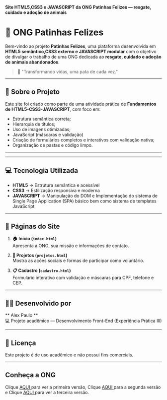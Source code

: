 **Site HTML5,CSS3 e JAVASCRIPT da ONG Patinhas Felizes — resgate, cuidado e adoção de animais**
# 🐾 ONG Patinhas Felizes

Bem-vindo ao projeto **Patinhas Felizes**, uma plataforma desenvolvida em **HTML5 semântico,CSS3 externo e JAVASCRIPT modular** com o objetivo de divulgar o trabalho de uma ONG dedicada ao **resgate, cuidado e adoção de animais abandonados**.

> 💛 "Transformando vidas, uma pata de cada vez."

---

## 📖 Sobre o Projeto

Este site foi criado como parte de uma atividade prática de **Fundamentos de HTML5-CSS3-JAVASCRIPT**, com foco em:
- Estrutura semântica correta;
- Hierarquia de títulos;
- Uso de imagens otimizadas;
- JavaScript (máscaras e validação)
- Criação de formulários completos e interativos com validação nativa;
- Organização de pastas e código limpo.

---


---

## 💻 Tecnologia Utilizada

- **HTML5** → Estrutura semântica e acessível
- **CSS3** → Estilização responsiva e moderna
- **JAVASCRIPT** → Manipulação do DOM e Implementação do sistema de Single Page Application (SPA) básico bem como sistema de templates JavaScript

---

## 📸 Páginas do Site

1. **🏠 Início (`index.html`)**  
   Apresenta a ONG, sua missão e informações de contato.

2. **💚 Projetos (`projetos.html`)**  
   Mostra as ações sociais e formas de participar como voluntário.

3. **📋 Cadastro (`cadastro.html`)**  
   Formulário interativo com validação e máscaras para CPF, telefone e CEP.


---
## 👩‍💻 Desenvolvido por

** Alex Paulo **  
💻 Projeto acadêmico — Desenvolvimento Front-End (Experiência Prática III)

---

## 🧾 Licença

Este projeto é de uso acadêmico e não possui fins comerciais.

---
## Conheça a ONG
Clique [ AQUI ]( https://alex-paulo.github.io/patinhas-felizes-html5/ ) para ver a primeira versão,
Clique [ AQUI ]( https://alex-paulo.github.io/patinhas-felizes-html5-css3/ ) para a segunda versão e 
Clique [ AQUI ]( https://alex-paulo.github.io/patinhas-felizes-html5-css3-javascript/ ) para ver a terceira versão.
